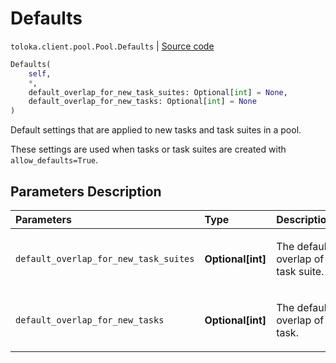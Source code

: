# Defaults
`toloka.client.pool.Pool.Defaults` | [Source code](https://github.com/Toloka/toloka-kit/blob/v1.1.4/src/client/pool/__init__.py#L150)

```python
Defaults(
    self,
    *,
    default_overlap_for_new_task_suites: Optional[int] = None,
    default_overlap_for_new_tasks: Optional[int] = None
)
```

Default settings that are applied to new tasks and task suites in a pool.


These settings are used when tasks or task suites are created with `allow_defaults=True`.

## Parameters Description

| Parameters | Type | Description |
| :----------| :----| :-----------|
`default_overlap_for_new_task_suites`|**Optional\[int\]**|<p>The default overlap of a task suite.</p>
`default_overlap_for_new_tasks`|**Optional\[int\]**|<p>The default overlap of a task.</p>
